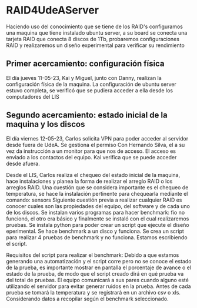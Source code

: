 # RAID4UdeAServer

Haciendo uso del conocimiento que se tiene de los RAID's configuramos una maquina que tiene instalado ubuntu server, a su board se conecta una tarjeta RAID que conecta 8 discos de 1Tb, probaremos configuraciones RAID y realizaremos un diseño experimental para verificar su rendimiento

## Primer acercamiento: configuración física

El día jueves 11-05-23, Kai y Miguel, junto con Danny, realizan la configuración física de la maquina.
La configuración de ubuntu server estuvo completa, se verificó que se pudiera acceder a ella desde los computadores del LIS

## Segundo acercamiento: estado inicial de la maquina y los discos

El día viernes 12-05-23, Carlos solicita VPN para poder acceder al servidor desde fuera de UdeA. Se gestiona el permiso Con Hernando Silva, el a su vez da instrucción a un monitor para que nos de acceso. El acceso es enviado a los contactos del equipo. Kai verifica que se puede acceder desde afuera.

Desde el LIS, Carlos realiza el chequeo del estado inicial de la maquina, hace instalaciones y planea la forma de realizar el arreglo RAID o los arreglos RAID.
  Una cuestión que se considera importante es el chequeo de temperatura, se hace la instalación pertinente para chequearla mediante el comando: sensors
  Siguiente cuestión previa a realizar cualquier RAID es conocer cuales son las propiedades del equipo, del software y de cada uno de los discos.
  Se instalan varios programas para hacer benchmark: fio no funcionó, el otro era básico y finalmente se instaló con el cual realizaremos pruebas.
  Se instala python para poder crear un script que ejecute el diseño eperimental.
  Se hace benchmark a un disco y funciona.
  Se crea un script para realizar 4 pruebas de benchmark y no funciona. Estamos escribiendo el script.
  
  Requisitos del script para realizar el benchmark:
  Debido a que estamos generando una automatización y el script corre pero no se conoce el estado de la prueba, es importante mostrar en pantalla el porcentaje de avance o el estado de la prueba, de modo que el script creado dirá en qué prueba va del total de pruebas.
  El equipo comunicará a sus pares cuando alguno esté utilizando el servidor para evitar generar ruidos en la prueba.
  Antes de cada prueba se tomará la temperatura y se registrará en un archivo csv o xls.
  Considerando datos a recopilar según el benchmark seleccionado.
  